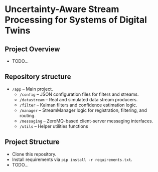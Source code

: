 # Uncertainty-Aware Stream Processing for Systems of Digital Twins


## Project Overview
- TODO...

## Repository structure
- `/app` – Main project.
  - `/config` – JSON configuration files for filters and streams.
  - `/datastream` – Real and simulated data stream producers.
  - `/filter` – Kalman filters and confidence estimation logic.
  - `/manager` – StreamManager logic for registration, filtering, and routing.
  - `/messaging` – ZeroMQ-based client-server messaging interfaces.
  - `/utils` – Helper utilities functions


## Project Structure
- Clone this repository.
- Install requirements via `pip install -r requirements.txt`.
- TODO...